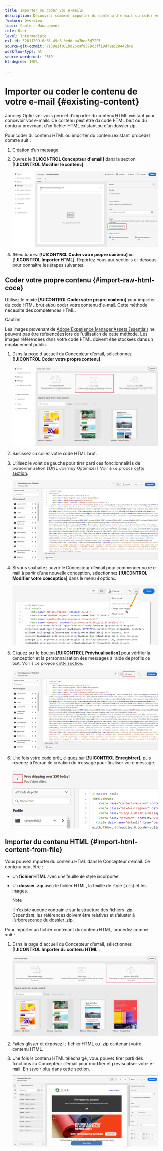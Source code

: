 ```yaml
---
title: Importer ou coder vos e-mails
description: Découvrez comment importer du contenu d'e-mail ou coder vos e-mails
feature: Overview
topic: Content Management
role: User
level: Intermediate
exl-id: 52011299-0c65-49c3-9edd-ba7bed5d7205
source-git-commit: 7138e1f031bd26caf9379c3ff19d79ac29442bc6
workflow-type: ht
source-wordcount: '359'
ht-degree: 100%

---
```


# Importer ou coder le contenu de votre e-mail {#existing-content}

Journey Optimizer vous permet d’importer du contenu HTML existant pour concevoir vos e-mails. Ce contenu peut être du code HTML brut ou du contenu provenant d’un fichier HTML existant ou d’un dossier zip.

Pour coder du contenu HTML ou importer du contenu existant, procédez comme suit :

1. [Création d’un message](create-message.md)

1. Ouvrez le **[!UICONTROL Concepteur d&#39;email]** dans la section **[!UICONTROL Modifier le contenu]**.

   ![](assets/import-html_1.png)

1. Sélectionnez **[!UICONTROL Coder votre propre contenu]** ou **[!UICONTROL Importer HTML]**. Reportez-vous aux sections ci-dessous pour connaître les étapes suivantes.

## Coder votre propre contenu {#import-raw-html-code}

Utilisez le mode **[!UICONTROL Coder votre propre contenu]** pour importer du code HTML brut et/ou coder votre contenu d&#39;e-mail. Cette méthode nécessite des compétences HTML.

>[!CAUTION]
>
> Les images provenant de [Adobe Experience Manager Assets Essentials](assets-essentials.md) ne peuvent pas être référencées lors de l’utilisation de cette méthode. Les images référencées dans votre code HTML doivent être stockées dans un emplacement public.

1. Dans la page d&#39;accueil du Concepteur d’email, sélectionnez **[!UICONTROL Coder votre propre contenu]**.

   ![](assets/code-your-own.png)

1. Saisissez ou collez votre code HTML brut.

1. Utilisez le volet de gauche pour tirer parti des fonctionnalités de personnalisation [!DNL Journey Optimizer]. Voir à ce propos [cette section](personalization/personalize.md).

   ![](assets/code-editor.png)

1. Si vous souhaitez ouvrir le Concepteur d’email pour commencer votre e-mail à partir d’une nouvelle conception, sélectionnez **[!UICONTROL Modifier votre conception]** dans le menu d’options.

   ![](assets/code-editor-change-design.png)

1. Cliquez sur le bouton **[!UICONTROL Prévisualisation]** pour vérifier la conception et la personnalisation des messages à l’aide de profils de test. Voir à ce propos [cette section](preview.md).

   ![](assets/code-editor-preview.png)

1. Une fois votre code prêt, cliquez sur **[!UICONTROL Enregistrer]**, puis revenez à l’écran de création du message pour finaliser votre message.

   ![](assets/code-editor-save.png)

## Importer du contenu HTML {#import-html-content-from-file}

Vous pouvez importer du contenu HTML dans le Concepteur d’email. Ce contenu peut être :

* Un **fichier HTML** avec une feuille de style incorporée,
* Un **dossier .zip** avec le fichier HTML, la feuille de style (.css) et les images.

   >[!NOTE]
   >
   >Il n’existe aucune contrainte sur la structure des fichiers .zip. Cependant, les références doivent être relatives et s’ajuster à l’arborescence du dossier .zip.

Pour importer un fichier contenant du contenu HTML, procédez comme suit :

1. Dans la page d&#39;accueil du Concepteur d’email, sélectionnez **[!UICONTROL Importer du contenu HTML]**.

   ![](assets/import-html_2.png)

1. Faites glisser et déposez le fichier HTML ou .zip contenant votre contenu HTML.

1. Une fois le contenu HTML téléchargé, vous pouvez tirer parti des fonctions du Concepteur d’email pour modifier et prévisualiser votre e-mail. [En savoir plus dans cette section](create-email-content.md).

   ![](assets/html-imported.png)
